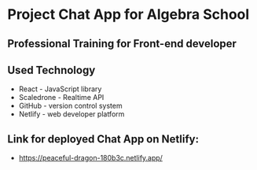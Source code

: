 # Project Chat App for Algebra School  

## Professional Training for Front-end developer

## Used Technology
- React - JavaScript library
- Scaledrone - Realtime API
- GitHub -  version control system
- Netlify - web developer platform

## Link for deployed Chat App on Netlify:
- https://peaceful-dragon-180b3c.netlify.app/
